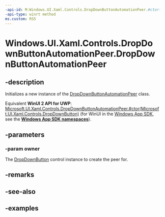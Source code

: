 ```yaml
---
-api-id: M:Windows.UI.Xaml.Controls.DropDownButtonAutomationPeer.#ctor(Windows.UI.Xaml.Controls.DropDownButton)
-api-type: winrt method
ms.custom: RS5
---
```


<!-- Method syntax.
public DropDownButtonAutomationPeer.DropDownButtonAutomationPeer(DropDownButton owner)
-->

# Windows.UI.Xaml.Controls.DropDownButtonAutomationPeer.DropDownButtonAutomationPeer

## -description

Initializes a new instance of the [DropDownButtonAutomationPeer](dropdownbuttonautomationpeer.md) class.

Equivalent **WinUI 2 API for UWP**: [Microsoft.UI.Xaml.Controls.DropDownButtonAutomationPeer.#ctor(Microsoft.UI.Xaml.Controls.DropDownButton)](/windows/winui/api/microsoft.ui.xaml.automation.peers.dropdownbuttonautomationpeer.-ctor) (for WinUI in the [Windows App SDK](/windows/apps/windows-app-sdk/), see the **[Windows App SDK namespaces](/windows/windows-app-sdk/api/winrt/)**).

## -parameters
### -param owner

The [DropDownButton](dropdownbutton.md) control instance to create the peer for.

## -remarks

## -see-also

## -examples


